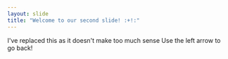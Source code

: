 ```yaml
---
layout: slide
title: "Welcome to our second slide! :+!:" 
---
```

I've replaced this as it doesn't make too much sense
Use the left arrow to go back!
